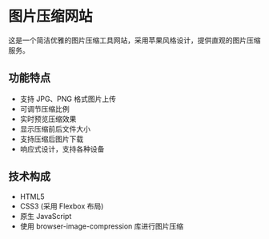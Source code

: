 # 图片压缩网站

这是一个简洁优雅的图片压缩工具网站，采用苹果风格设计，提供直观的图片压缩服务。

## 功能特点
- 支持 JPG、PNG 格式图片上传
- 可调节压缩比例
- 实时预览压缩效果
- 显示压缩前后文件大小
- 支持压缩后图片下载
- 响应式设计，支持各种设备

## 技术构成
- HTML5
- CSS3 (采用 Flexbox 布局)
- 原生 JavaScript
- 使用 browser-image-compression 库进行图片压缩 